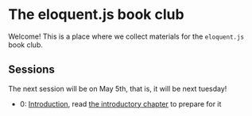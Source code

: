 # The eloquent.js book club

Welcome!  This is a place where we collect materials for the `eloquent.js` book club.

## Sessions

The next session will be on May 5th, that is, it will be next tuesday!

- 0: [Introduction](./00), read [the introductory chapter](http://eloquentjavascript.net/00_intro.html) to prepare for it
